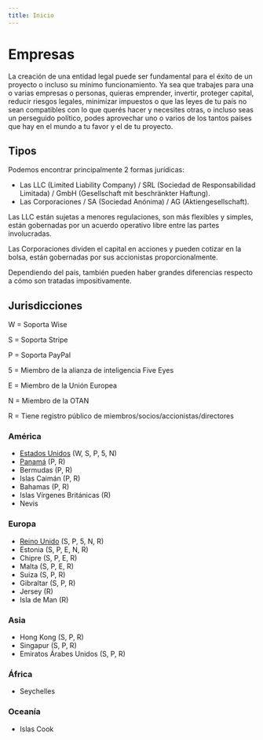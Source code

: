 ```yaml
---
title: Inicio
---
```


# Empresas

La creación de una entidad legal puede ser fundamental para el éxito de un proyecto o incluso su mínimo funcionamiento. Ya sea que trabajes para una o varias empresas o personas, quieras emprender, invertir, proteger capital, reducir riesgos legales, minimizar impuestos o que las leyes de tu país no sean compatibles con lo que querés hacer y necesites otras, o incluso seas un perseguido político, podes aprovechar uno o varios de los tantos países que hay en el mundo a tu favor y el de tu proyecto.

## Tipos

Podemos encontrar principalmente 2 formas jurídicas:

- Las LLC (Limited Liability Company) / SRL (Sociedad de Responsabilidad Limitada) / GmbH (Gesellschaft mit beschränkter Haftung).
- Las Corporaciones / SA (Sociedad Anónima) / AG (Aktiengesellschaft).

Las LLC están sujetas a menores regulaciones, son más flexibles y simples, están gobernadas por un acuerdo operativo libre entre las partes involucradas.

Las Corporaciones dividen el capital en acciones y pueden cotizar en la bolsa, están gobernadas por sus accionistas proporcionalmente.

Dependiendo del país, también pueden haber grandes diferencias respecto a cómo son tratadas impositivamente.

## Jurisdicciones

W = Soporta Wise

S = Soporta Stripe

P = Soporta PayPal

5 = Miembro de la alianza de inteligencia Five Eyes

E = Miembro de la Unión Europea

N = Miembro de la OTAN

R = Tiene registro público de miembros/socios/accionistas/directores

### América

- [Estados Unidos](eeuu/) (W, S, P, 5, N)
- [Panamá](panama/) (P, R)
- Bermudas (P, R)
- Islas Caimán (P, R)
- Bahamas (P, R)
- Islas Vírgenes Británicas (R)
- Nevis

### Europa

- [Reino Unido](uk/) (S, P, 5, N, R)
- Estonia (S, P, E, N, R)
- Chipre (S, P, E, R)
- Malta (S, P, E, R)
- Suiza (S, P, R)
- Gibraltar (S, P, R)
- Jersey (R)
- Isla de Man (R)

### Asia

- Hong Kong (S, P, R)
- Singapur (S, P, R)
- Emiratos Árabes Unidos (S, P, R)

### África

- Seychelles

### Oceanía

- Islas Cook
